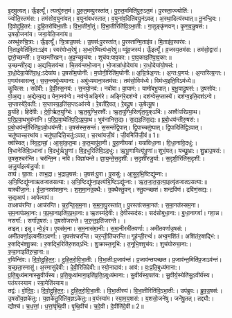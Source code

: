 

  
इ॒दमु॒त्यत्। ऊँ॒इत्यूँ॑। त्यत्पु॑रुत॒मं। पु॒रु॒त॒मम्पु॒रस्ता॑त्। पु॒रु॒त॒ममिति॑पु॒रु॒ऽत॒मं। पु॒रस्ता॒ज्ज्योति॑:। ज्योति॒स्तम॑स:। तम॑सोव॒युना॑वत्। व॒युना॑वधस्तात्। व॒युना॑व॒दिति॑वयु॒न॑ऽवत्। अ॒स्था॒दित्य॑स्थात्॥ नू॒नन्दि॒व:। दि॒वोदु॑हि॒तर॑:। दु॒हि॒तरो॑विभा॒तीः। वि॒भा॒तीर्गा॒तुं। वि॒भा॒तीरिति॑वि॒ऽभा॒ती:। गा॒तुङ्कृ॑णवन्। कृ॒ण॒व॒न्नु॒षस॑:। उ॒षसो॒जना॑य। जना॒येति॒जना॑य॥  
अस्थु॑रुचि॒त्रा:। ऊँ॒इत्यूँ॑। चि॒त्राउ॒षस॑:। उ॒षस॑:पु॒रस्ता॑त्। पु॒रस्ता॑न्मि॒ताइ॑व। मि॒ताइ॑व॒स्वर॑व:। मि॒ताइ॒वेति॑मि॒ता:ऽइ॑व। स्वर॑वोध्व॒रेषु॑। अ॒ध्व॒रेष्वित्य॑ध्व॒रेषु॑॥ व्यू॑व्र॒जस्य॑। ऊँ॒इत्यूँ॑। व्र॒जस्य॒तम॑स:। तम॑सो॒द्वारा॑। द्वारो॒च्छन्ती॑:। उ॒च्छन्ती॑रव्रन्। अ॒व्र॒न्च्छुच॑य:। शुच॑य:पाव॒का:। पा॒व॒काइति॑पा॒व॒का:॥  
उ॒च्छन्ती॑र॒द्य। अ॒द्यचि॒तय॑न्त। चि॒तय॑न्तभो॒जान्। भो॒जान्रा॑धो॒देया॑य। रा॒धो॒देया॑यो॒षस॑:। रा॒धो॒देया॒येति॑रा॒ध॒:ऽदेया॑य। उ॒षसो॑म॒घोनी॑:। म॒घोनी॒रिति॑म॒घोनी॑:॥ अ॒चि॒त्रेअ॒न्त:। अ॒न्त:प॒णय॑:। अ॒न्तरित्य॒न्त:। प॒णय॑स्ससन्तु। स॒स॒न्त्वबु॑ध्यमाना:। अबु॑ध्यमाना॒स्तम॑स:। तम॑सो॒विम॑ध्ये। विम॑ध्य॒इति॒विऽम॑ध्ये॥  
कु॒वित्स:। सदे॑वी:। दे॒वी॒स्स॒नय॑:। स॒नयो॒नव॑:। नवो॑वा। वा॒याम॑:। यामो॑बभू॒यात्। ब॒भू॒यादु॒षस॑:। उ॒षसो॑व:। वो॒अ॒द्य। अ॒द्येत्य॒द्य॥ येना॒नव॑ग्वे। नव॑ग्वे॒अङ्गि॑रे। अङ्गि॑रे॒दश॑ग्वे। दश॑ग्वेस॒प्तास्ये॑। दश॑ग्व॒इति॒दश॑ऽग्वे। स॒प्तास्ये॑रे॒वती॑:। स॒प्तास्य॒इति॑स॒प्तऽआ॑स्ये। रे॒वती॑रे॒वत्। रे॒वदू॒ष। ऊ॒षेत्यू॒ष।  
यू॒यंहि। हिदे॑वी:। दे॒वी॒र्ऋत॒युग्भि॑:। ऋ॒त॒युग्भि॒रश्वै॑:। ऋ॒त॒युग्भि॒रिर्त्यृ॑त॒युक्ऽभि॑:। अश्वैः॑परिप्रया॒थ। प॒रि॒प्र॒या॒थभुव॑नानि। प॒रि॒प्र॒या॒थेति॑प॒रि॒ऽप्र॒या॒थ। भुव॑नानिस॒द्यः। स॒द्यइति॑स॒द्य:॥ प्र॒बो॒धय॑न्तीरु॒षस॑:। प्र॒बो॒धय॑न्ती॒रिति॑प्र॒ऽबो॒धय॑न्ती:। उ॒षस॑स्स॒सन्तं॑। स॒सन्तं॑द्वि॒पात्। द्वि॒पाच्चतु॑ष्पात्। द्वि॒पादिति॑द्वि॒ऽपात्। चतु॑ष्पाच्च॒रथा॑य। चतु॑ष्पा॒दिति॒चतु॑:ऽपात्। च॒रथा॑यजी॒वं। जी॒वमिति॑जी॒वं॥ 1॥  
क्व॑स्वित्। स्वि॒दा॒सां॒। आ॒सां॒क॒त॒मा। क॒त॒मापु॑रा॒णी। पु॒रा॒णीयया॑। यया॑विधा॒ना। वि॒धा॒नावि॒दधु॑:। वि॒धानेति॑वि॒ऽधाना॑। वि॒दधु॑र्ऋभू॒णां। वि॒द॒धुरिति॑वि॒ऽद॒धु:। ऋ॒भू॒णामित्यृ॑भू॒णां॥ शुभं॒यत्। यच्छु॒भ्रा:। शु॒भ्राउ॒षस॑:। उ॒षस॒श्चर॑न्ति। चर॑न्ति॒न। नवि। विज्ञा॑यन्ते। ज्ञा॒य॒न्ते॒स॒दृशी॑:। स॒दृशी॑रजु॒र्या:। स॒दृशी॒रिति॑स॒दृशी॑:। अ॒जु॒र्याइत्य॑जु॒र्या:॥  
ताघ॑। घा॒ता:। ताभ॒द्रा। भ॒द्राउ॒षस॑:। उ॒षस॑:पु॒रा। पु॒रासु॑:। आ॒सु॒र॒भि॒ष्टिद्यु॑म्ना:। अ॒भि॒ष्टिद्यु॑म्नाऋतजातसत्या:। अ॒भि॒ष्टिद्यु॑म्ना॒इत्य॑भि॒ष्टिऽद्यु॑म्ना:। ऋ॒त॒जा॒त॒स॒त्या॒इत्यृ॑तजातऽसत्या:॥ यास्वी॑जा॒न:। ई॒जा॒नश्श॑शमा॒न:। श॒श॒मा॒नउ॒क्थै:। उ॒क्थैस्तु॒वन्। स्तु॒वन्च्छशं। शन्द्रवि॑णं। द्रवि॑णं॒सद्य:। स॒द्यआप॑। आपेत्याप॑॥  
ताआच॑रन्ति। आच॑रन्ति। च॒र॒न्ति॒स॒म॒ना। स॒म॒ना॒पु॒रस्ता॑त्। पु॒रस्ता॑त्समा॒नत॑:। स॒मा॒नत॑स्सम॒ना। स॒म॒नाप॑प्रथा॒ना:। प॒प्र॒था॒नाइति॑प॒प्र॒था॒ना:॥ ऋ॒तस्य॑दे॒वी:। दे॒वीस्सद॑स:। सद॑सोबुधा॒ना:। बु॒धा॒नागवां॑। गवा॒न्न। नसर्गा॑:। सर्गा॑उ॒षस॑:। उ॒षसो॑जरन्ते। ज॒र॒न्त॒इति॑जरन्ते। ।  
ताइत्। इन्नु। न्वे॒३॒॑व। ए॒वस॑म॒ना। स॒म॒नास॑मा॒नी:। स॒मा॒नीरमी॑तवर्णा:। अमी॑तवर्णाउ॒षस॑:। अमी॑तवर्णा॒इत्यमी॑तऽवर्णा:। उ॒षस॑श्चरन्ति। चर॒न्ती॒ति॑चरन्ति॥ गूह॑न्ती॒रभ्वं॑। अभ्व॒मशि॑तं। अशि॑तंरु॒शद्भि॑:। रु॒शद्भि॑श्शु॒क्रा:। रु॒शद्भि॒रिति॑रु॒शत्ऽभि॑:। शु॒क्रास्त॒नूभि॑:। त॒नूभि॒श्शुच॑य:। शुच॑योरुचा॒ना:। रु॒चा॒नाइति॑रु॒चा॒ना:॥  
र॒यिन्दि॑व:। दि॒वो॒दु॒हि॒त॒र॒:। दु॒हि॒त॒रो॒वि॒भा॒ती:। वि॒भा॒ती:प्र॒जाव॑न्तं। प्र॒जाव॑न्तयच्छत। प्र॒जाव॑न्त॒मिति॑प्र॒जाऽव॑न्तं। य॒च्छ॒ता॒स्मासु॑। अ॒स्मासु॑देवी:। दे॒वी॒रिति॑देवी:॥ स्यो॒नादाव॑:। आव॑:। व॒:प्र॒ति॒बुध्य॑माना:। प्र॒ति॒बुध्य॑मानास्सु॒वीर्य॑स्य। प्र॒ति॒बुध्या॑माना॒इति॑प्र॒ति॒ऽबुध्य॑माना:। सु॒वीर्य॑स्य॒पत॑य:। सु॒वीर्य॒स्येति॑सु॒ऽवीर्य॑स्य। पत॑यस्स्याम। स्या॒मेति॑स्याम॥  
तद्व॑:। वो॒दि॒व॒:। दि॒वो॒दु॒हि॒त॒र॒:। दु॒हि॒त॒रो॒वि॒भा॒ती:। वि॒भा॒तीरुप॑। वि॒भा॒तीरिति॑वि॒ऽभा॒ती:। उप॑ब्रुव:। ब्रु॒व॒उ॒षस॑:। उ॒षसो॑य॒ज्ञके॑तु:। य॒ज्ञके॑तु॒रिति॑य॒ज्ञऽके॑तु:॥ व॒यंस्या॑म। स्या॒म॒य॒शस॑:। य॒शसो॒जने॑षु। जने॑षु॒तत्। तद्द्यौ:। द्यौश्च॑। च॒ध॒त्तां॒। ध॒त्तां॒पृ॑थि॒वी। पृ॒थि॒वीच॑। च॒दे॒वी। दे॒वीति॑दे॒वी॥ 2॥  
